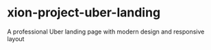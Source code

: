 # xion-project-uber-landing
A professional Uber landing page with modern design and responsive layout
